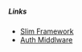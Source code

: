 ##### Links


 * [Slim Framework](http://www.slimframework.com/)
 * [Auth Middlware](https://github.com/jeremykendall/slim-auth)